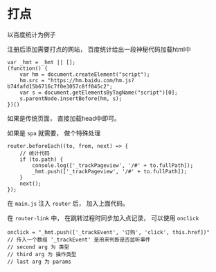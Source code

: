 # 打点

以百度统计为例子

注册后添加需要打点的网站， 百度统计给出一段神秘代码加载html中

    var _hmt = _hmt || []; 
    (function() {
        var hm = document.createElement("script"); 
        hm.src = "https://hm.baidu.com/hm.js?b74fafd15b6716c7f0e3057c8ff045c2"; 
        var s = document.getElementsByTagName("script")[0]; 
        s.parentNode.insertBefore(hm, s); 
    })()

如果是传统页面， 直接加载head中即可。 

如果是 `spa` 就需要， 做个特殊处理

    router.beforeEach((to, from, next) => {
        // 统计代码
        if (to.path) {
            console.log(['_trackPageview', '/#' + to.fullPath]); 
            _hmt.push(['_trackPageview', '/#' + to.fullPath]); 
        }
        next(); 
    }); 

在 `main.js` 注入 `router` 后， 加入上面代码。 

在 `router-link` 中， 在跳转过程时同步加入点记录， 可以使用 `onclick` 

    onclick = "_hmt.push(['_trackEvent', '订购', 'click', this.href])"
    // 传入一个数组 '_trackEvent' 是用来判断是否监听事件
    // second arg 为 类型
    // third arg 为 操作类型
    // last arg 为 params

